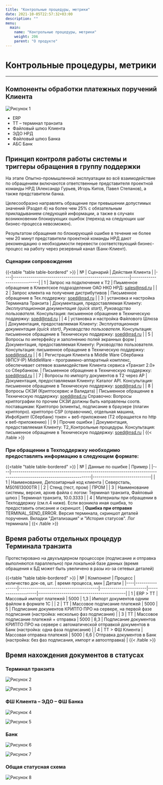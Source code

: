```yaml
---
title: "Контрольные процедуры, метрики"
date: 2021-10-05T22:57:32+03:00
description: ""
menu:
  main:
    name: "Контрольные процедуры, метрики"
    weight: 206
    parent: "О продукте"
---
```


# Контрольные процедуры, метрики
---

## Компоненты обработки платежных поручений Клиента

![](/images/control_procedures/1.png "Рисунок 1")

- ERP
- ТТ – терминал транзита
- Файловый шлюз Клиента
- ЭДО НРД
- Файловый шлюз Банка
- АБС Банк

## Принцип контроля работы системы и триггеры обращения в группу поддержки

На этапе Опытно-промышленной эксплуатации во всё взаимодействие по обращениям включаются ответственные представителя проектной команды НРД (Александр Гурьев, Игорь Китов, Павел Степанов), а также представители банка. 


Целесообразно направлять обращение при превышении допустимых значений (Раздел 4) на более чем 25% с обязательным прикладыванием следующей информации, а также в случаях возникновении блокирующих ошибок (переход на следующих шаг бизнес-процесса невозможен).


Результатом обращения по блокирующей ошибке в течение не более чем 20 минут представители проектной команды НРД дают рекомендацию о необходимости перевести соответствующий бизнес-процесс на работу через резервный канал (Банк-Клиент).



### Сценарии сопровождения

{{<table "table table-bordered" >}}
| №  | Сценарий                                                   | Действия Клиента             |
|----|------------------------------------------------------------|------------------------------|
| 1  | Запрос на подключение к Т2                                 | Пиьменное обращение в Клиентское подразделение ОАО НКО НРД:  sales@nsd.ru    |
| 2  | Запрос клиента на получение дистрибутивов                  | Письменное обращение в Тех.поддержку: soed@nsd.ru                         |
| 3  | установка и настройка Терминала Транзита                   | Документация, предоставляемая Клиенту: *Эксплуатационная документация (quick start)*, *Руководство пользователя*. Консультация: письменное обращение в Техническую поддержку: soed@nsd.ru |
| 4  | установка и настройка Файлового Шлюза                      | Документация, предоставляемая Клиенту: *Эксплуатационная документация (quick start)*, *Руководство пользователя*. Консультация: письменное обращение в Техническую поддержку: soed@nsd.ru |
| 5  | Вопросы по интерфейсу и заполнению полей экранных форм     | Документация, предоставляемая Клиенту: Руководство пользователя. Консультация: письменное обращение в Техническую поддержку: soed@nsd.ru |
| 6  | Регистрация Клиента в Middle Ware Сбербанка (ФПСУ-IP) MiddleWare - программно-аппаратный комплекс, обеспечивает сетевое взаимодействие Клиента сервиса «Транзит 2.0» со Сбербанком. | Письменное обращение в Техническую поддержку: soed@nsd.ru |
| 7  | Вопросы по импорту документов в Т2 через AP                | Документация, предоставляемая Клиенту: Каталог API. Консультация: письменное обращение в Техническую поддержку: soed@nsd.ru |
| 8  | Вопросы СКЗИ (Криптосервис и Валидата)                     | Письменное обращение в Техническую поддержку: soed@nsd.ru Справочно: Вопросы криптографии по прочим СКЗИ должны быть направлены соотв. поставщикам: Криптопро (клиенты), подписание в браузере (плагин криптопро). криптопро CSP (справочник), отдельная машина, ИнфоКрипт (Сбербанк) токен + веб-приложение (Т2 обращается по http к веб-приложению) |
| 9  | Прочие ошибки                                              | Документация, предоставляемая Клиенту: Т2_Контрольные процедуры. Консультация: письменное обращение в Техническую поддержку: soed@nsd.ru |
{{< /table >}}

### При обращении в Техподдержку необходимо предоставлять информацию в следующем формате:

{{<table "table table-bordered" >}}
| №  | Данные по ошибке                                                                                                      | Пример                       |
|----|-----------------------------------------------------------------------------------------------------------------------|------------------------------|
| 1  | Наименование, Депозитарный код клиента                                                                                | Северсталь, MS01613000TR     |
| 2  | Стенд (тест, пром)                                                                                                    | ПРОМ                         |
| 3  | Наименование системы, версия, архив файла с логом: Терминал транзита, Файловый шлюз                                   | Терминал транзита, 10.0.3333 |
| 4  | Материалы при обращении в Техподдержку (см.п.4 ниже). Если возникла иная ошибка, то предоставить описание и скриншот. | **Ошибка при отправке** TERMINAL_SEND_ERROR. Версия терминала, скриншот деталей поручения. Вкладки "Детализация" и "История статусов". Лог терминала |
{{< /table >}}

## Время работы отдельных процедур Терминала транзита

Протестировано на двухъядерном процессоре (подписание и отправка выполняются параллельно) при локальной базе данных (время обращения к БД может быть увеличено в разы из-за сетевых деталей)

{{<table "table table-bordered" >}}
| №  | Компонент       | Процесс                                 | количество док-ов, шт. | время процесса, мин | Детали                                      |
|----|-----------------|-----------------------------------------|------------------------|---------------------|---------------------------------------------|
| 1  | ERP > TT        | Массовый импорт платежей                | 5000                   | 1,3                 | Импорт документов одним файлом в формате 1С |
| 2  | ТТ              | Массовое подписание платежей            | 5000                   | 5                   | Подписание документов КРИПТО ПРО на сервере, на первой фазе подписания (настройка: несколько фаз подписания) |
| 3  | ТТ              | Массовое подписание платежей + отправка | 5000                   | 8,3                 | Подписание документов КРИПТО ПРО на сервере с автоматической отправкой документов в Банк (настройка: одна фаза подписания) |
| 4  | ТТ > ФШ Клиента | Массовая отправка платежей              | 5000                   | 6,6                 | Отправка документов в Банк (настройка: без фаз подписания, импорт и автоотправка) |
{{< /table >}}

## Время нахождения документов в статусах

### Терминал транзита

![](/images/control_procedures/2.png "Рисунок 2")

![](/images/control_procedures/3.png "Рисунок 3")

### ФШ Клиента – ЭДО – ФШ Банка

![](/images/control_procedures/4.png "Рисунок 4")

![](/images/control_procedures/5.png "Рисунок 5")

### Банк

![](/images/control_procedures/6.png "Рисунок 6")

![](/images/control_procedures/7.png "Рисунок 7")

### Общая статусная схема

![](/images/control_procedures/8.png "Рисунок 8")
